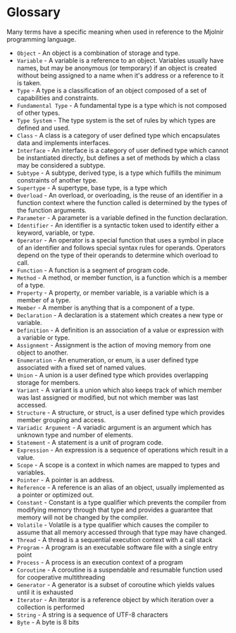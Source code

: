 # Glossary

Many terms have a specific meaning when used in reference to the Mjolnir programming language.

- `Object` - An object is a combination of storage and type.
- `Variable` - A variable is a reference to an object. Variables usually have names, but may be anonymous (or temporary) if an object is created without being assigned to a name when it's address or a reference to it is taken.
- `Type` - A type is a classification of an object composed of a set of capabilities and constraints.
- `Fundamental Type` - A fundamental type is a type which is not composed of other types.
- `Type System` - The type system is the set of rules by which types are defined and used.
- `Class` - A class is a category of user defined type which encapsulates data and implements interfaces.
- `Interface` - An interface is a category of user defined type which cannot be instantiated directly, but defines a set of methods by which a class may be considered a subtype.
- `Subtype` - A subtype, derived type, is a type which fulfills the minimum constraints of another type.
- `Supertype` - A supertype, base type, is a type which
- `Overload` - An overload, or overloading, is the reuse of an identifier in a function context where the function called is determined by the types of the function arguments.
- `Parameter` - A parameter is a variable defined in the function declaration.
- `Identifier` - An identifier is a syntactic token used to identify either a keyword, variable, or type.
- `Operator` - An operator is a special function that uses a symbol in place of an identifier and follows special syntax rules for operands. Operators depend on the type of their operands to determine which overload to call.
- `Function` - A function is a segment of program code.
- `Method` - A method, or member function, is a function which is a member of a type.
- `Property` - A property, or member variable, is a variable which is a member of a type.
- `Member` - A member is anything that is a component of a type.
- `Declaration` - A declaration is a statement which creates a new type or variable.
- `Definition` - A definition is an association of a value or expression with a variable or type.
- `Assignment` - Assignment is the action of moving memory from one object to another.
- `Enumeration` - An enumeration, or enum, is a user defined type associated with a fixed set of named values.
- `Union` - A union is a user defined type which provides overlapping storage for members.
- `Variant` - A variant is a union which also keeps track of which member was last assigned or modified, but not which member was last accessed.
- `Structure` - A structure, or struct, is a user defined type which provides member grouping and access.
- `Variadic Argument` - A variadic argument is an argument which has unknown type and number of elements.
- `Statement` - A statement is a unit of program code.
- `Expression` - An expression is a sequence of operations which result in a value.
- `Scope` - A scope is a context in which names are mapped to types and variables.
- `Pointer` - A pointer is an address.
- `Reference` - A reference is an alias of an object, usually implemented as a pointer or optimized out.
- `Constant` - Constant is a type qualifier which prevents the compiler from modifying memory through that type and provides a guarantee that memory will not be changed by the compiler.
- `Volatile` - Volatile is a type qualifier which causes the compiler to assume that all memory accessed through that type may have changed.
- `Thread` - A thread is a sequential execution context with a call stack
- `Program` - A program is an executable software file with a single entry point
- `Process` - A process is an execution context of a program
- `Coroutine` - A coroutine is a suspendable and resumable function used for cooperative multithreading
- `Generator` - A generator is a subset of coroutine which yields values until it is exhausted
- `Iterator` - An iterator is a reference object by which iteration over a collection is performed
- `String` - A string is a sequence of UTF-8 characters
- `Byte` - A byte is 8 bits
